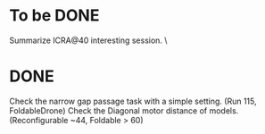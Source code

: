 # To be DONE
Summarize ICRA@40 interesting session. \


# DONE
Check the narrow gap passage task with a simple setting. (Run 115, FoldableDrone)
Check the Diagonal motor distance of models. (Reconfigurable ~44, Foldable > 60)
